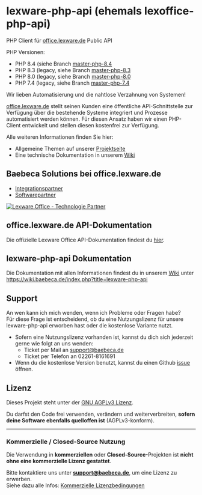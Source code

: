 # lexware-php-api (ehemals lexoffice-php-api)
PHP Client für [office.lexware.de](https://www.awin1.com/cread.php?awinmid=13787&awinaffid=635216&ued=https%3A%2F%2Foffice.lexware.de) Public API

PHP Versionen:
* PHP 8.4 (siehe Branch [master-php-8.4](https://github.com/Baebeca-Solutions/lexware-php-api/tree/master-php-8.4)
* PHP 8.3 (legacy, siehe Branch [master-php-8.3](https://github.com/Baebeca-Solutions/lexware-php-api/tree/master-php-8.3)
* PHP 8.0 (legacy, siehe Branch [master-php-8.0](https://github.com/Baebeca-Solutions/lexware-php-api/tree/master-php-8.0)
* PHP 7.4 (legacy, siehe Branch [master-php-7.4](https://github.com/Baebeca-Solutions/lexware-php-api/tree/master-php-7.4)

Wir lieben Automatisierung und die nahtlose Verzahnung von Systemen!

[office.lexware.de](https://www.awin1.com/cread.php?awinmid=13787&awinaffid=635216&ued=https%3A%2F%2Foffice.lexware.de) stellt seinen Kunden eine öffentliche API-Schnittstelle zur Verfügung über die 
bestehende Systeme integriert und Prozesse automatisiert werden können. Für diesen Ansatz haben 
wir einen PHP-Client entwickelt und stellen diesen kostenfrei zur Verfügung. 

Alle weiteren Informationen finden Sie hier:
* Allgemeine Themen auf unserer [Projektseite](https://www.baebeca.de/softwareentwicklung/projekte/lexware-php-client/)
* Eine technische Dokumentation in unserem [Wiki](https://wiki.baebeca.de/index.php?title=lexware-php-api)
 
## Baebeca Solutions bei office.lexware.de
* [Integrationspartner](https://www.awin1.com/cread.php?awinmid=13787&awinaffid=635216&ued=https%3A%2F%2Foffice.lexware.de)
* [Softwarepartner](https://www.awin1.com/cread.php?awinmid=13787&awinaffid=635216&ued=https%3A%2F%2Foffice.lexware.de)

[![Lexware Office - Technologie Partner](https://www.baebeca.de/wp-content/uploads/2024/09/Lexware-Office_TP_Badge_rgb-1-300x199.png)](https://www.awin1.com/cread.php?awinmid=13787&awinaffid=635216&ued=https%3A%2F%2Foffice.lexware.de)

## office.lexware.de API-Dokumentation
Die offizielle Lexware Office API-Dokumentation findest du [hier](https://developers.lexware.io).

## lexware-php-api Dokumentation
Die Dokumentation mit allen Informationen findest du in unserem [Wiki](https://wiki.baebeca.de/index.php?title=lexware-php-api) unter https://wiki.baebeca.de/index.php?title=lexware-php-api

## Support
An wen kann ich mich wenden, wenn ich Probleme oder Fragen habe?<br>
Für diese Frage ist entscheidend, ob du eine Nutzungslizenz für unsere lexware-php-api erworben hast oder die kostenlose Variante nutzt.

* Sofern eine Nutzungslizenz vorhanden ist, kannst du dich sich jederzeit gerne wie folgt an uns wenden:
  * Ticket per Mail an support@baebeca.de
  * Ticket per Telefon an 02261-8161691
* Wenn du die kostenlose Version benutzt, kannst du einen Github [issue](https://github.com/Baebeca-Solutions/lexware-php-api/issues) öffnen.

## Lizenz
Dieses Projekt steht unter der [GNU AGPLv3 Lizenz](./LICENSE_DE.txt).

Du darfst den Code frei verwenden, verändern und weiterverbreiten, **sofern deine Software ebenfalls quelloffen ist** (AGPLv3-konform).

---

### Kommerzielle / Closed-Source Nutzung

Die Verwendung in **kommerziellen** oder **Closed-Source**-Projekten ist **nicht ohne eine kommerzielle Lizenz gestattet**.

Bitte kontaktiere uns unter **support@baebeca.de**, um eine Lizenz zu erwerben.  
Siehe dazu alle Infos: [Kommerzielle Lizenzbedingungen](./LICENSE-commercial_DE.md)
